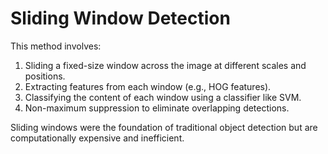 # Sliding Window Detection

This method involves:

1. Sliding a fixed-size window across the image at different scales and positions.
2. Extracting features from each window (e.g., HOG features).
3. Classifying the content of each window using a classifier like SVM.
4. Non-maximum suppression to eliminate overlapping detections.

Sliding windows were the foundation of traditional object detection but are computationally expensive and inefficient.
